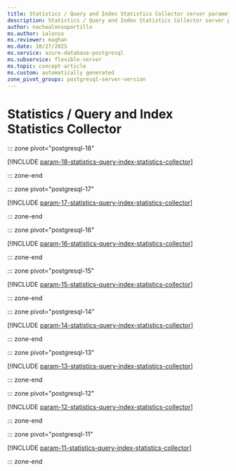```yaml
---
title: Statistics / Query and Index Statistics Collector server parameters
description: Statistics / Query and Index Statistics Collector server parameters for Azure Database for PostgreSQL flexible server.
author: nachoalonsoportillo
ms.author: ialonso
ms.reviewer: maghan
ms.date: 10/27/2025
ms.service: azure-database-postgresql
ms.subservice: flexible-server
ms.topic: concept-article
ms.custom: automatically generated
zone_pivot_groups: postgresql-server-version
---
```

# Statistics / Query and Index Statistics Collector


::: zone pivot="postgresql-18"

[!INCLUDE [param-18-statistics-query-index-statistics-collector](./includes/param-18-statistics-query-index-statistics-collector.md)]

::: zone-end


::: zone pivot="postgresql-17"

[!INCLUDE [param-17-statistics-query-index-statistics-collector](./includes/param-17-statistics-query-index-statistics-collector.md)]

::: zone-end


::: zone pivot="postgresql-16"

[!INCLUDE [param-16-statistics-query-index-statistics-collector](./includes/param-16-statistics-query-index-statistics-collector.md)]

::: zone-end


::: zone pivot="postgresql-15"

[!INCLUDE [param-15-statistics-query-index-statistics-collector](./includes/param-15-statistics-query-index-statistics-collector.md)]

::: zone-end


::: zone pivot="postgresql-14"

[!INCLUDE [param-14-statistics-query-index-statistics-collector](./includes/param-14-statistics-query-index-statistics-collector.md)]

::: zone-end


::: zone pivot="postgresql-13"

[!INCLUDE [param-13-statistics-query-index-statistics-collector](./includes/param-13-statistics-query-index-statistics-collector.md)]

::: zone-end


::: zone pivot="postgresql-12"

[!INCLUDE [param-12-statistics-query-index-statistics-collector](./includes/param-12-statistics-query-index-statistics-collector.md)]

::: zone-end


::: zone pivot="postgresql-11"

[!INCLUDE [param-11-statistics-query-index-statistics-collector](./includes/param-11-statistics-query-index-statistics-collector.md)]

::: zone-end


